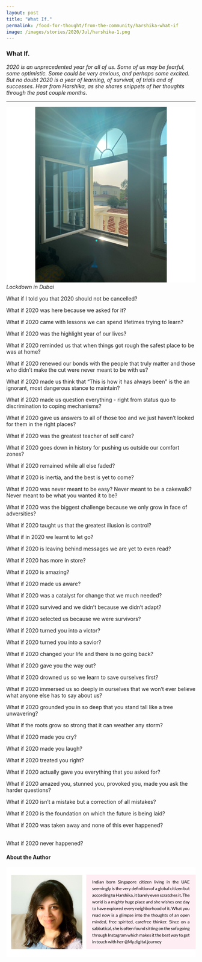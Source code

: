 ```yaml
---
layout: post
title: "What If."
permalink: /food-for-thought/from-the-community/harshika-what-if
image: /images/stories/2020/Jul/harshika-1.png
---
```


### What If.

_2020 is an unprecedented year for all of us. Some of us may be fearful, some optimistic. Some could be very anxious, and perhaps some excited. But no doubt 2020 is a year of learning, of survival, of trials and of successes. Hear from Harshika, as she shares snippets of her thoughts through the past couple months._

<hr>

![Image](/images/stories/2020/Jul/harshika-1.png)
_Lockdown in Dubai_

What if I told you that 2020 should not be cancelled?

What if 2020 was here because we asked for it?

What if 2020 came with lessons we can spend lifetimes trying to learn?

What if 2020 was the highlight year of our lives?

What if 2020 reminded us that when things got rough the safest place to be was at home?

What if 2020 renewed our bonds with the people that truly matter and those who didn’t make the cut were never meant to be with us?

What if 2020 made us think that “This is how it has always been” is the an ignorant, most dangerous stance to maintain?

What if 2020 made us question everything - right from status quo to discrimination to coping mechanisms?

What if 2020 gave us answers to all of those too and we just haven’t looked for them in the right places?

What if 2020 was the greatest teacher of self care?

What if 2020 goes down in history for pushing us outside our comfort zones?

What if 2020 remained while all else faded?

What if 2020 is inertia, and the best is yet to come?

What if 2020 was never meant to be easy? Never meant to be a cakewalk? Never meant to be what you wanted it to be?

What if 2020 was the biggest challenge because we only grow in face of adversities?

What if 2020 taught us that the greatest illusion is control?

What if in 2020 we learnt to let go?

What if 2020 is leaving behind messages we are yet to even read?

What if 2020 has more in store?

What if 2020 is amazing?

What if 2020 made us aware?

What if 2020 was a catalyst for change that we much needed?

What if 2020 survived and we didn’t because we didn’t adapt?

What if 2020 selected us because we were survivors?

What if 2020 turned you into a victor?

What if 2020 turned you into a savior?

What if 2020 changed your life and there is no going back?

What if 2020 gave you the way out?

What if 2020 drowned us so we learn to save ourselves first?

What if 2020 immersed us so deeply in ourselves that we won’t ever believe what anyone else has to say about us?

What if 2020 grounded you in so deep that you stand tall like a tree unwavering?

What if the roots grow so strong that it can weather any storm?

What if 2020 made you cry?

What if 2020 made you laugh?

What if 2020 treated you right?

What if 2020 actually gave you everything that you asked for?

What if 2020 amazed you, stunned you, provoked you, made you ask the harder questions?

What if 2020 isn’t a mistake but a correction of all mistakes?

What if 2020 is the foundation on which the future is being laid?

What if 2020 was taken away and none of this ever happened?

<br> What if 2020 never happened?

#### About the Author

![Image](/images/stories/2020/Jul/harshika-bio.png)
